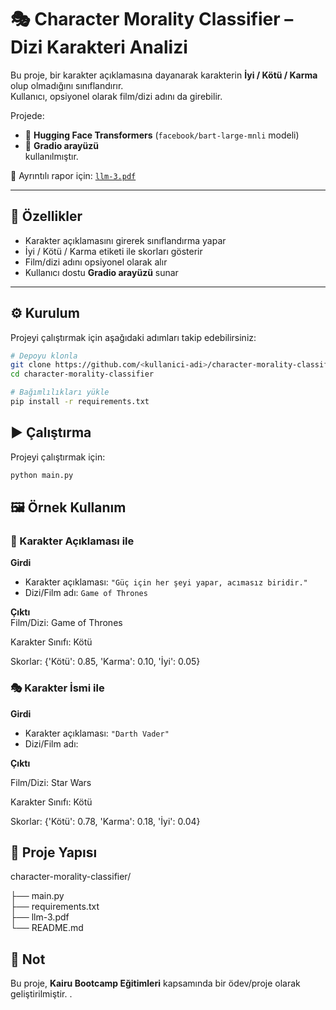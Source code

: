 # 🎭 Character Morality Classifier – Dizi Karakteri Analizi  

Bu proje, bir karakter açıklamasına dayanarak karakterin **İyi / Kötü / Karma** olup olmadığını sınıflandırır.  
Kullanıcı, opsiyonel olarak film/dizi adını da girebilir.  

Projede:  
- 🤗 **Hugging Face Transformers** (`facebook/bart-large-mnli` modeli)  
- 🎨 **Gradio arayüzü**  
kullanılmıştır.  

📄 Ayrıntılı rapor için: [`llm-3.pdf`](./llm-3.pdf)  

---

## 🚀 Özellikler
- Karakter açıklamasını girerek sınıflandırma yapar  
- İyi / Kötü / Karma etiketi ile skorları gösterir  
- Film/dizi adını opsiyonel olarak alır  
- Kullanıcı dostu **Gradio arayüzü** sunar  

---

## ⚙️ Kurulum
Projeyi çalıştırmak için aşağıdaki adımları takip edebilirsiniz:  

```bash
# Depoyu klonla
git clone https://github.com/<kullanici-adi>/character-morality-classifier.git
cd character-morality-classifier

# Bağımlılıkları yükle
pip install -r requirements.txt

```
## ▶️ Çalıştırma
Projeyi çalıştırmak için:

```bash
python main.py
```

## 🖼️ Örnek Kullanım

### 🧑 Karakter Açıklaması ile
**Girdi**  
- Karakter açıklaması: `"Güç için her şeyi yapar, acımasız biridir."`  
- Dizi/Film adı: `Game of Thrones`  

**Çıktı**  
Film/Dizi: Game of Thrones

Karakter Sınıfı: Kötü

Skorlar: {'Kötü': 0.85, 'Karma': 0.10, 'İyi': 0.05}

### 🎭 Karakter İsmi ile
**Girdi**  
- Karakter açıklaması: `"Darth Vader"`  
- Dizi/Film adı:   

**Çıktı**  

Film/Dizi: Star Wars

Karakter Sınıfı: Kötü

Skorlar: {'Kötü': 0.78, 'Karma': 0.18, 'İyi': 0.04}

## 📂 Proje Yapısı
character-morality-classifier/

├── main.py                
├── requirements.txt        
├── llm-3.pdf           
└── README.md                



## 📜 Not

Bu proje, **Kairu Bootcamp Eğitimleri** kapsamında bir ödev/proje olarak geliştirilmiştir.
.
